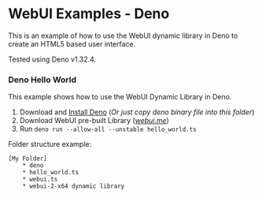 
# WebUI Examples - Deno

This is an example of how to use the WebUI dynamic library in Deno to create an HTML5 based user interface.


Tested using Deno v1.32.4.

### Deno Hello World

This example shows how to use the WebUI Dynamic Library in Deno.

 1. Download and [Install Deno](https://github.com/denoland/deno/releases) (*Or just copy deno binary file into this folder*)
 2. Download WebUI pre-built Library (*[webui.me](https://webui.me/)*)
 3. Run `deno run --allow-all --unstable hello_world.ts`

Folder structure example:

    [My Folder]
        * deno
        * hello_world.ts
        * webui.ts
        * webui-2-x64 dynamic library
